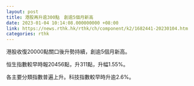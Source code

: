 ```yaml
---
layout: post
title: 港股再升逾300點　創逾5個月新高
date: 2023-01-04 10:14:08.000000000 +08:00
link: https://news.rthk.hk/rthk/ch/component/k2/1682441-20230104.htm
categories: rthk
---
```


港股收復20000點關口後升勢持續，創逾5個月新高。

恒生指數較早時報20456點，升311點，升幅1.55%。

各主要分類指數普遍上升。科技指數較早時升逾2.6%。
